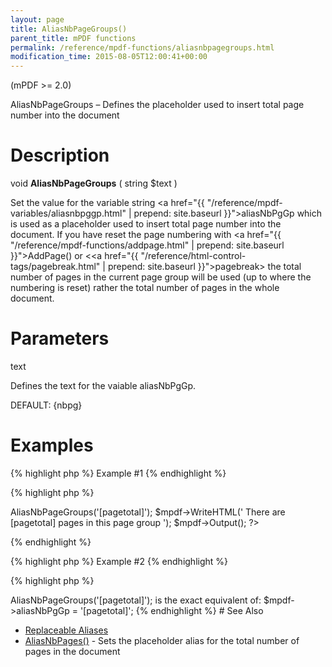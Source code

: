 ```yaml
---
layout: page
title: AliasNbPageGroups()
parent_title: mPDF functions
permalink: /reference/mpdf-functions/aliasnbpagegroups.html
modification_time: 2015-08-05T12:00:41+00:00
---
```


(mPDF &gt;= 2.0)

AliasNbPageGroups – Defines the placeholder used to insert total page number into the document

# Description

void <b>AliasNbPageGroups</b> ( string <span class="parameter">$text</span> )

Set the value for the variable string <a href="{{ "/reference/mpdf-variables/aliasnbpggp.html" | prepend: site.baseurl }}">aliasNbPgGp</a> which is used as a placeholder used to insert total page number into the document. If you have reset the page numbering with <a href="{{ "/reference/mpdf-functions/addpage.html" | prepend: site.baseurl }}">AddPage()</a> or &lt;<a href="{{ "/reference/html-control-tags/pagebreak.html" | prepend: site.baseurl }}">pagebreak</a>&gt; the total number of pages in the current page group will be used (up to where the numbering is reset) rather the total number of pages in the whole document.

# Parameters

<span class="parameter">text</span>

Defines the text for the vaiable <span class="parameter">aliasNbPgGp</span>.

<span class="smallblock">DEFAULT</span>: {nbpg}

# Examples

{% highlight php %}
Example #1
{% endhighlight %}

{% highlight php %}
<?php

$mpdf = new mPDF();

$mpdf->AliasNbPageGroups('[pagetotal]');

$mpdf->WriteHTML('
There are [pagetotal] pages in this page group
');

$mpdf->Output();

?>
{% endhighlight %}

{% highlight php %}
Example #2
{% endhighlight %}

{% highlight php %}
<?php

$mpdf->AliasNbPageGroups('[pagetotal]');

is the exact equivalent of:

$mpdf->aliasNbPgGp = '[pagetotal]';
{% endhighlight %}

# See Also

<ul>
<li class="manual_boxlist"><a href="{{ "/what-else-can-i-do/replaceable-aliases.html" | prepend: site.baseurl }}">Replaceable Aliases</a>&nbsp;</li>
<li class="manual_boxlist"><a href="{{ "/reference/mpdf-functions/aliasnbpagegroups.html" | prepend: site.baseurl }}">AliasNbPages()</a> - Sets the placeholder alias for the total number of pages in the document

</li>
</ul>

